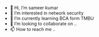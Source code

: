 - 👋 Hi, I’m sameer kumar
- 👀 I’m interested in network security
- 🌱 I’m currently learning BCA form TMBU
- 💞️ I’m looking to collaborate on ..
- 📫 How to reach me ..

<!---
Samir70070/Samir70070 is a ✨ special ✨ repository because its `README.md` (this file) appears on your GitHub profile.
You can click the Preview link to take a look at your changes.
--->
